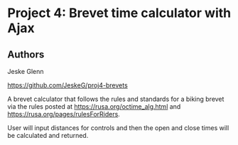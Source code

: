 # Project 4:  Brevet time calculator with Ajax
## Authors

Jeske Glenn

https://github.com/JeskeG/proj4-brevets

A brevet calculator that follows the rules and standards for a biking brevet
via the rules posted at https://rusa.org/octime_alg.html and https://rusa.org/pages/rulesForRiders.

User will input distances for controls and then the open and close times will be calculated and returned.

